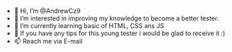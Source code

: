 - 👋 Hi, I’m @AndrewCz9
- 👀 I’m interested in improving my knowledge to become a better tester.
- 🌱 I’m currently learning basic of HTML, CSS ans JS
- 💞️ If you have any tips for this young tester i would be glad to receive it :)
- 📫 Reach me via E-mail

<!---
AndrewCz9/AndrewCz9 is a ✨ special ✨ repository because its `README.md` (this file) appears on your GitHub profile.
You can click the Preview link to take a look at your changes.
--->

